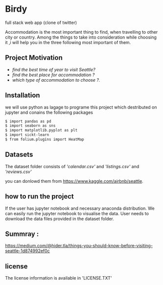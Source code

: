 # Birdy
full stack web app (clone of twitter)

Accommodation is the most important thing to find, when travelling to other city or country. Among the things to take into consideration while choosing it ,i will help you in the three following most important of them.

## Project Motivation

* _find the best time of year to visit Seattle?_
* _find the best place for accommodation ?_
* _which type of accommodation to choose ?._

## Installation

we will use python as lagage to programe this project which destributed on jupyter and conains the following packages 
```sh
$ import pandas as pd
$ import seaborn as sns
$ import matplotlib.pyplot as plt
$ import sickt-learn
$ from folium.plugins import HeatMap
```

## Datasets

The dataset folder consists of _'calendar.csv'_ and _'listings.csv'_ and _'reviews.csv'_

you can donlowd them from https://www.kaggle.com/airbnb/seattle.


## how to run  the project

If the user has jupyter notebook and necessary anaconda distribution. We can easily run the jupyter notebook to visualise the data. User needs to download the data files provided in the dataset folder.

## Summray :
https://medium.com/@hider.tla/things-you-should-know-before-visiting-seattle-1d874992ef0c
## license 

The license information is available in 'LICENSE.TXT'

